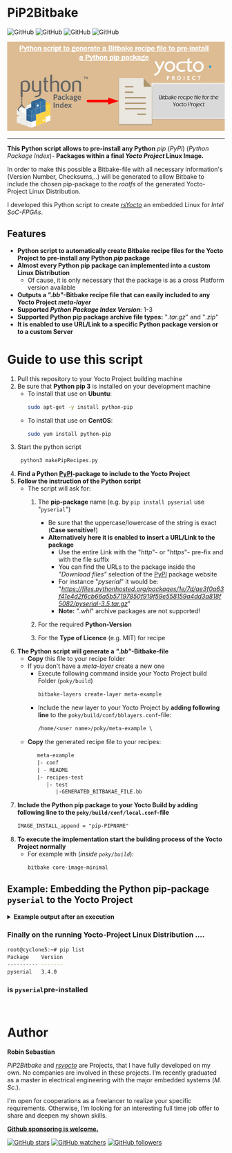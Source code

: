 # PiP2Bitbake
![GitHub](https://img.shields.io/static/v1?label=Ubuntu&message=18.04+LTS,+20.04+LTS&color=yellowgreen)
![GitHub](https://img.shields.io/static/v1?label=CentOS&message=7.0,+8.0&color=blue)
![GitHub](https://img.shields.io/static/v1?label=Python&message=3.7&color=green)
![GitHub](https://img.shields.io/github/license/robseb/PiP2Bitbake)

![Alt text](doc/concept.png?raw=true "Concept")
___
**This Python script allows to pre-install any Python** *pip* (*PyPI*) (*Python Package Index*)- **Packages within a final *Yocto Project* Linux Image.** 

In order to make this possible a Bitbake-file with all necessary information's (Version Number, Checksums,..) will be generated
to allow Bitbake to include the chosen pip-package to the *rootfs* of the generated Yocto-Project Linux Distribution. 

I developed this Python script to create [*rsYocto*](https://github.com/robseb/rsyocto) an embedded Linux for *Intel SoC-FPGAs*. 

## Features

* **Python script to automatically create Bitbake recipe files for the Yocto Project to pre-install any Python *pip* package**
* **Almost every Python pip package can implemented into a custom Linux Distribution**
    * Of cause, it is only necessary that the package is as a cross Platform version available 
* **Outputs a *".bb"*-Bitbake recipe file that can easily included to any Yocto Project *meta-layer***
* **Supported *Python Package Index Version***: 1-3
* **Supported Python pip package archive file types:** "*.tar.gz*" and "*.zip*"
* **It is enabled to use URL/Link to a specific Python package version or to a custom Server**


# Guide to use this script
1.  Pull this repository to your Yocto Project building machine
2.  Be sure that **Python pip 3** is installed on your development machine 
    * To install that use on **Ubuntu**:
         ```bash
         sudo apt-get -y install python-pip
        ````
    * To install that use on **CentOS**:
         ```bash
         sudo yum install python-pip
        ````
3. Start the python script
    ```bash
     python3 makePipRecipes.py
    ````
4. **Find a Python [PyPI](https://pypi.org/)-package to include to the Yocto Project**
5. **Follow the instruction of the Python script**
    * The script will ask for:
        1. The **pip-package** name (e.g. by `pip install pyserial` use "`pyserial`")
            * Be sure that the uppercase/lowercase of the string is exact (**Case sensitive!**)
            * **Alternatively here it is enabled to insert a URL/Link to the package**
                * Use the entire Link with the "*http*"- or "*https*"- pre-fix and with the file suffix
                * You can find the URLs to the package inside the *"Download files"* selection of the [PyPI](https://pypi.org/) package website
                * For instance "*pyserial*" it would be: "*https://files.pythonhosted.org/packages/1e/7d/ae3f0a63f41e4d2f6cb66a5b57197850f919f59e558159a4dd3a818f5082/pyserial-3.5.tar.gz*"
                * **Note:** "*.whl*" archive packages are not supported! 

        2. For the required **Python-Version**
        3. For the **Type of Licence** (e.g. MIT) for recipe
7. **The Python script will generate a *".bb"*-Bitbake-file**
    * **Copy** this file to your recipe folder
    * If you don't have a *meta-layer* create a new one
        * Execute following command inside your Yocto Project build Folder (`poky/build`)
            ```bash 
            bitbake-layers create-layer meta-example
            ````
        * Include the new layer to your Yocto Project by **adding following line** to the `poky/build/conf/bblayers.conf`-file:
            ````txt 
            /home/<user name>/poky/meta-example \
            ````
     * **Copy** the generated recipe file to your recipes:
       ```txt 
          meta-example
          |- conf
          | - README
          |- recipes-test
             |- test
                |-GENERATED_BITBAKAE_FILE.bb
       ```
8. **Include the Python pip package to your Yocto Build by adding following line to the `poky/build/conf/local.conf`-file**
    ```txt 
    IMAGE_INSTALL_append = "pip-PIPNAME"
    ````
9. **To execute the implementation start the building process of the Yocto Project normally**
   * For example with (*inside `poky/build`*): 
      ```bash 
      bitbake core-image-minimal
      ````
      
## Example: Embedding the Python pip-package `pyserial` to the Yocto Project

<details>
<summary><strong>Example output after an execution</strong></summary>
<a name="step5"></a>

````txt  
vm@ubuntu:$ python3 makePipRecipes.py 
#############################################################################
#                                                                            #
#    ########   ######     ##    ##  #######   ######  ########  #######     #
#    ##     ## ##    ##     ##  ##  ##     ## ##    ##    ##    ##     ##    #
#    ##     ## ##            ####   ##     ## ##          ##    ##     ##    #
#    ########   ######        ##    ##     ## ##          ##    ##     ##    #
#    ##   ##         ##       ##    ##     ## ##          ##    ##     ##    #
#    ##    ##  ##    ##       ##    ##     ## ##    ##    ##    ##     ##    #
#    ##     ##  ######        ##     #######   ######     ##     #######     #
#                                                                            #
#            AUTOMATIC SCRIPT FOR GENERATING RECIPES TO INCLUDE              #
#           PYTHON PIP-PACKAGES TO YOUR YOCTO-PROJECT LINUX DISTO            #
#                                                                            #
#               by Robin Sebastian (https://github.com/robseb)               #
#                        Contact: git@robseb.de                              #
#                            Vers.: 1.2                                      #
#                                                                            #
##############################################################################


Type in the Name of the Python pip (PyPI) Package to include to your Yocto Project Linux Distro
Note: Consider the exact writing! Case sensitive!
You can find Python pip packages here: https://pypi.org/
PiP-Package Name: pyserial
Choose the requiered Python Version:
Python 1-2: 1,2 
Python 3  : 3   
Python Version:3
Type in the used License name for the recipe (e.g.: MIT)
License name: 
Chosen License name: "MIT"
Starting the generation...

--> Download for testing the Python PiP package
Collecting pyserial
Downloading https://files.pythonhosted.org/packages/1e/7d/ae3f0a63f41e4d2f6cb66a5b57197850f919f59e558159a4dd3a818f5082/pyserial-3.5.tar.gz (159kB)
    100% |████████████████████████████████| 163kB 1.1MB/s 
Saved ./makePipRec_workingFolder/pyserial-3.5.tar.gz
Successfully downloaded pyserial

The Name of the downloaded file: "pyserial-3.5.tar.gz"
--> Calculate md5 checksum of this file
    md5sum = 1cf25a76da59b530dbfc2cf99392dc83
--> Calculate sha256sum checksum of this file
    sha256sum = 3c77e014170dfffbd816e6ffc205e9842efb10be9f58ec16d3e8675b4925cddb
--> Decode the current Version Code of this PiP Package
    Version: 3.5
--> Unpackage the downloaded file to decode the included licence file
    Unpackage the downloaded package
[sudo] password for vm: 
    Unpackaging was successful
    Try to find a Licence file
    The License File was found
--> Calculate the md5-checksum for the License file
    md5sum = 520e45e59fc2cf94aa53850f46b86436
--> Create the Bitbake .bb-File with the name
    pip-pyserial_3.5.bb
--> Generate the content of this file
    Bitbake file generation was successfull
--> Deleting the working Folder

################################################################################
#                                                                              #
#                          GENERATION WAS SUCCESSFUL                           #
#                                                                              #
#---------------------------- Implementation Guide ----------------------------#
# 1. Step: Copy the recipe file: "pip-pyserial_3.5.bb"                            
#          to your recipe folder inside a meta layer                           
#          For example here:                                                   
#          meta-example                                                        
#          |- conf                                                             
#          |- recipes-test                                                     
#             |- test                                                          
#                |- pip-pyserial_3.5.bb <--
                                    
#          (this file is located here:/home/vm/Desktop/PiP2Bitbake )          
# 2. Step: Include the PiP-Package to your Yocto Project by                    
#          by adding following line to the conf/local.conf file:               
#            conf/local.conf:                                                  
#             IMAGE_INSTALL_append = "pip-pyserial"
            
# 3. Step: Build your Yocto Project normanly with bitbake
                    
#------------------------------------------------------------------------------#
#                                                                              #
#                           SUPPORT THE AUTHOR                                 #
#                                                                              #
#                            ROBIN SEBASTIAN                                   #
#                     (https://github.com/robseb/)                             #
#                             git@robseb.de                                    #
#                                                                              #
#    makePipRecipes and rsYocto are projects, that I have fully                #
#        developed on my own. No companies are involved in this projects.      #
#       I am recently graduated as Master of Since of electronic engineering   #
#            Please support me for further development                         #
#                                                                              #
################################################################################
````

### Content of the generated file: `pip-pyserial_3.4.bb`
````bitbake  
# The is a automatic generated Code by "makePipRecipes.py"
# (by Robin Sebastian (https://github.com/robseb) Vers.: 1.0) 

SUMMARY = "Recipie to embedded the Python PiP Package pyserial"
HOMEPAGE ="https://pypi.org/project/pyserial"
LICENSE = "MIT"
LIC_FILES_CHKSUM = "file://LICENSE.txt;md5=d476d94926db6e0008a5b3860d1f5c0d"

inherit pypi setuptools
PYPI_PACKAGE = "pyserial"
SRC_URI[md5sum] = "ed6183b15519a0ae96675e9c3330c69b"
SRC_URI[sha256sum] = "6e2d401fdee0eab996cf734e67773a0143b932772ca8b42451440cfed942c627"
````
</details>

### Finally on the running Yocto-Project Linux Distribution ....
````bash
root@cyclone5:~# pip list
Package    Version
---------- -------
pyserial   3.4.0
````
### is `pyserial`pre-installed 
<br>

# Author
**Robin Sebastian**


*PiP2Bitbake* and [*rsyocto*](https://github.com/robseb/rsyocto) are Projects, that I have fully developed on my own.
No companies are involved in these projects.
I’m recently graduated as a master in electrical engineering with the major embedded systems (*M. Sc.*).

I'm open for cooperations as a freelancer to realize your specific requirements.
Otherwise, I‘m looking for an interesting full time job offer to share and deepen my shown skills.

**[Github sponsoring is welcome.](https://github.com/sponsors/robseb)**

[![GitHub stars](https://img.shields.io/github/stars/robseb/PiP2Bitbake?style=social)](https://GitHub.com/robseb/PiP2Bitbake/stargazers/)
[![GitHub watchers](https://img.shields.io/github/watchers/robseb/PiP2Bitbake?style=social)](https://github.com/robseb/NIOSII_EclipseCompProject/watchers)
[![GitHub followers](https://img.shields.io/github/followers/robseb?style=social)](https://github.com/robseb)

